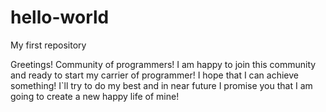 # hello-world
My first repository

Greetings! Community of programmers! I am happy to join this community and ready to start my carrier of programmer! I hope that I can achieve something! I`ll try to do my best and in near future I promise you that I am going to create a new happy life of mine!
